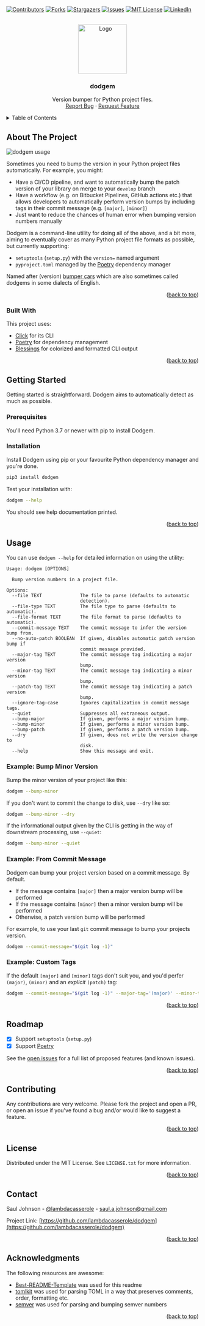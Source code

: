 <div id="top"></div>



<!-- PROJECT SHIELDS -->
[![Contributors][contributors-shield]][contributors-url]
[![Forks][forks-shield]][forks-url]
[![Stargazers][stars-shield]][stars-url]
[![Issues][issues-shield]][issues-url]
[![MIT License][license-shield]][license-url]
[![LinkedIn][linkedin-shield]][linkedin-url]



<!-- PROJECT LOGO -->
<br />
<div align="center">
  <a href="https://github.com/lambdacasserole/dodgem">
    <img src="https://raw.githubusercontent.com/lambdacasserole/dodgem/main/logo.svg" alt="Logo" width="128" height="128">
  </a>

  <h3 align="center">dodgem</h3>

  <p align="center">
    Version bumper for Python project files.
    <br />
    <a href="https://github.com/lambdacasserole/dodgem/issues">Report Bug</a>
    ·
    <a href="https://github.com/lambdacasserole/dodgem/issues">Request Feature</a>
  </p>
</div>



<!-- TABLE OF CONTENTS -->
<details>
  <summary>Table of Contents</summary>
  <ol>
    <li>
      <a href="#about-the-project">About The Project</a>
      <ul>
        <li><a href="#built-with">Built With</a></li>
      </ul>
    </li>
    <li>
      <a href="#getting-started">Getting Started</a>
      <ul>
        <li><a href="#prerequisites">Prerequisites</a></li>
        <li><a href="#installation">Installation</a></li>
      </ul>
    </li>
    <li>
      <a href="#usage">Usage</a>
      <ul>
        <li><a href="#example-bump-minor-version">Example: Bump Minor Version</a></li>
        <li><a href="#example-from-commit-message">Example: From Commit Message</a></li>
        <li><a href="#example-custom-tags">Example: Custom Tags</a></li>
      </ul>
    </li>
    <li><a href="#roadmap">Roadmap</a></li>
    <li><a href="#contributing">Contributing</a></li>
    <li><a href="#license">License</a></li>
    <li><a href="#contact">Contact</a></li>
    <li><a href="#acknowledgments">Acknowledgments</a></li>
  </ol>
</details>



<!-- ABOUT THE PROJECT -->
## About The Project

![dodgem usage][product-screenshot]

Sometimes you need to bump the version in your Python project files automatically. For example, you might:

* Have a CI/CD pipeline, and want to automatically bump the patch version of your library on merge to your `develop` branch
* Have a workflow (e.g. on Bitbucket Pipelines, GitHub actions etc.) that allows developers to automatically perform version bumps by including tags in their commit message (e.g. `[major]`, `[minor]`)
* Just want to reduce the chances of human error when bumping version numbers manually

Dodgem is a command-line utility for doing all of the above, and a bit more, aiming to eventually cover as many Python project file formats as possible, but currently supporting:

* `setuptools` (`setup.py`) with the `version=` named argument
* `pyproject.toml` managed by the [Poetry](https://python-poetry.org/) dependency manager

Named after (version) [bumper cars](https://en.wikipedia.org/wiki/Bumper_cars) which are also sometimes called dodgems in some dialects of English.

<p align="right">(<a href="#top">back to top</a>)</p>



### Built With

This project uses:

* [Click](https://click.palletsprojects.com/en/8.1.x/) for its CLI
* [Poetry](https://python-poetry.org/) for dependency management
* [Blessings](https://github.com/erikrose/blessings) for colorized and formatted CLI output

<p align="right">(<a href="#top">back to top</a>)</p>



<!-- GETTING STARTED -->
## Getting Started

Getting started is straightforward. Dodgem aims to automatically detect as much as possible.

### Prerequisites

You'll need Python 3.7 or newer with pip to install Dodgem.

### Installation

Install Dodgem using pip or your favourite Python dependency manager and you're done.

```bash
pip3 install dodgem
```

Test your installation with:

```bash
dodgem --help
```

You should see help documentation printed.

<p align="right">(<a href="#top">back to top</a>)</p>



<!-- USAGE EXAMPLES -->
## Usage

You can use `dodgem --help` for detailed information on using the utility:

```
Usage: dodgem [OPTIONS]

  Bump version numbers in a project file.

Options:
  --file TEXT              The file to parse (defaults to automatic
                           detection).
  --file-type TEXT         The file type to parse (defaults to automatic).
  --file-format TEXT       The file format to parse (defaults to automatic).
  --commit-message TEXT    The commit message to infer the version bump from.
  --no-auto-patch BOOLEAN  If given, disables automatic patch version bump if
                           commit message provided.
  --major-tag TEXT         The commit message tag indicating a major version
                           bump.
  --minor-tag TEXT         The commit message tag indicating a minor version
                           bump.
  --patch-tag TEXT         The commit message tag indicating a patch version
                           bump.
  --ignore-tag-case        Ignores capitalization in commit message tags.
  --quiet                  Suppresses all extraneous output.
  --bump-major             If given, performs a major version bump.
  --bump-minor             If given, performs a minor version bump.
  --bump-patch             If given, performs a patch version bump.
  --dry                    If given, does not write the version change to
                           disk.
  --help                   Show this message and exit.
```

### Example: Bump Minor Version

Bump the minor version of your project like this:

```bash
dodgem --bump-minor
```

If you don't want to commit the change to disk, use `--dry` like so:

```bash
dodgem --bump-minor --dry
```

If the informational output given by the CLI is getting in the way of downstream processing, use `--quiet`:

```bash
dodgem --bump-minor --quiet
```

### Example: From Commit Message

Dodgem can bump your project version based on a commit message. By default.

* If the message contains `[major]` then a major version bump will be performed
* If the message contains `[minor]` then a minor version bump will be performed
* Otherwise, a patch version bump will be performed

For example, to use your last `git` commit message to bump your projects version.

```bash
dodgem --commit-message="$(git log -1)"
```

### Example: Custom Tags

If the default `[major]` and `[minor]` tags don't suit you, and you'd perfer `(major)`, `(minor)` and an _explicit_ `(patch)` tag:

```bash
dodgem --commit-message="$(git log -1)" --major-tag='(major)' --minor-tag='(minor)' --patch-tag='(patch)' --no-auto-patch
```

<p align="right">(<a href="#top">back to top</a>)</p>



<!-- ROADMAP -->
## Roadmap

- [x] Support `setuptools` (`setup.py`)
- [x] Support [Poetry](https://python-poetry.org/)

See the [open issues](https://github.com/lambdacasserole/dodgem/issues) for a full list of proposed features (and known issues).

<p align="right">(<a href="#top">back to top</a>)</p>



<!-- CONTRIBUTING -->
## Contributing

Any contributions are very welcome. Please fork the project and open a PR, or open an issue if you've found a bug and/or would like to suggest a feature.

<p align="right">(<a href="#top">back to top</a>)</p>



<!-- LICENSE -->
## License

Distributed under the MIT License. See `LICENSE.txt` for more information.

<p align="right">(<a href="#top">back to top</a>)</p>



<!-- CONTACT -->
## Contact

Saul Johnson - [@lambdacasserole](https://twitter.com/lambdacasserole) - saul.a.johnson@gmail.com

Project Link: [https://github.com/lambdacasserole/dodgem](https://github.com/lambdacasserole/dodgem)

<p align="right">(<a href="#top">back to top</a>)</p>



<!-- ACKNOWLEDGMENTS -->
## Acknowledgments

The following resources are awesome:

* [Best-README-Template](https://github.com/othneildrew/Best-README-Template) was used for this readme
* [tomlkit](https://github.com/sdispater/tomlkit/) was used for parsing TOML in a way that preserves comments, order, formatting etc.
* [semver](https://github.com/python-semver/python-semver) was used for parsing and bumping semver numbers

<p align="right">(<a href="#top">back to top</a>)</p>



<!-- MARKDOWN LINKS & IMAGES -->
<!-- https://www.markdownguide.org/basic-syntax/#reference-style-links -->
[contributors-shield]: https://img.shields.io/github/contributors/lambdacasserole/dodgem.svg?style=for-the-badge
[contributors-url]: https://github.com/lambdacasserole/dodgem/graphs/contributors
[forks-shield]: https://img.shields.io/github/forks/lambdacasserole/dodgem.svg?style=for-the-badge
[forks-url]: https://github.com/lambdacasserole/dodgem/network/members
[stars-shield]: https://img.shields.io/github/stars/lambdacasserole/dodgem.svg?style=for-the-badge
[stars-url]: https://github.com/lambdacasserole/dodgem/stargazers
[issues-shield]: https://img.shields.io/github/issues/lambdacasserole/dodgem.svg?style=for-the-badge
[issues-url]: https://github.com/lambdacasserole/dodgem/issues
[license-shield]: https://img.shields.io/github/license/lambdacasserole/dodgem.svg?style=for-the-badge
[license-url]: https://github.com/lambdacasserole/dodgem/blob/master/LICENSE.txt
[linkedin-shield]: https://img.shields.io/badge/-LinkedIn-black.svg?style=for-the-badge&logo=linkedin&colorB=555
[linkedin-url]: https://linkedin.com/in/sauljohnson
[product-screenshot]: https://raw.githubusercontent.com/lambdacasserole/dodgem/main/usage.svg
